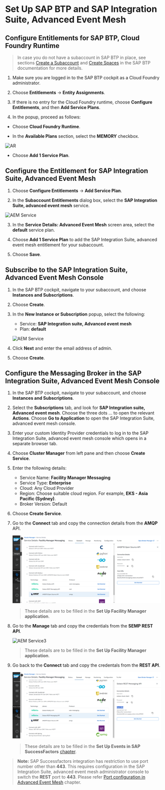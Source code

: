 # Set Up SAP BTP and SAP Integration Suite, Advanced Event Mesh

## Configure Entitlements for SAP BTP, Cloud Foundry Runtime

> In case you do not have a subaccount in SAP BTP in place, see sections [Create a Subaccount](https://help.sap.com/viewer/65de2977205c403bbc107264b8eccf4b/Cloud/en-US/05280a123d3044ae97457a25b3013918.html?q=subaccount) and [Create Spaces](https://help.sap.com/viewer/65de2977205c403bbc107264b8eccf4b/Cloud/en-US/2f6ed22ccf424dae84345f4500c2d8ea.html) in the SAP BTP documentation for more details.

1. Make sure you are logged in to the SAP BTP cockpit as a Cloud Foundry administrator.

2. Choose **Entitlements** &rarr; **Entity Assignments**.

3. If there is no entry for the Cloud Foundry runtime, choose **Configure Entitlements**, and then **Add Service Plans**.

4. In the popup, proceed as follows:

- Choose **Cloud Foundry Runtime**.

- In the **Available Plans** section, select the **MEMORY** checkbox.

 ![AR](./images/setup13.png)

- Choose **Add 1 Service Plan**.

## Configure the Entitlement for SAP Integration Suite, Advanced Event Mesh

1. Choose **Configure Entitlements** &rarr; **Add Service Plan**.

2. In the **Subaccount Entitlements** dialog box, select the **SAP Integration Suite, advanced event mesh** service.

 ![AEM Service](./images/setup12.png)

3. In the **Service Details: Advanced Event Mesh** screen area, select the **default** service plan.

4. Choose **Add 1 Service Plan** to add the SAP Integration Suite, advanced event mesh entitlement for your subaccount.

5. Choose **Save**.

## Subscribe to the SAP Integration Suite, Advanced Event Mesh Console

1. In the SAP BTP cockpit, navigate to your subaccount, and choose **Instances and Subscriptions**.

2. Choose **Create**.

3. In the **New Instance or Subscription** popup, select the following:
    - Service: **SAP Integration suite, Advanced event mesh**
    - Plan: **default**

    ![AEM Service](./images/setup1.png)

4. Click **Next** and enter the email address of admin.

5. Choose **Create**.

## Configure the Messaging Broker in the SAP Integration Suite, Advanced Event Mesh Console

1. In the SAP BTP cockpit, navigate to your subaccount, and choose **Instances and Subscriptions**.

2. Select the **Subscriptions** tab, and look for **SAP Integration suite, Advanced event mesh**. Choose the three dots ... to open the relevant **Actions**. Choose **Go to Application** to open the SAP Integration Suite, advanced event mesh console.

3. Enter your custom Identity Provider credentials to log in to the SAP Integration Suite, advanced event mesh console which opens in a separate browser tab.

4. Choose **Cluster Manager** from left pane and then choose **Create Service**.

5. Enter the following details:

    - Service Name: **Facility Manager Messaging**
    - Service Type: **Enterprise**
    - Cloud: Any Cloud Provider
    - Region: Choose suitable cloud region. For example, **EKS - Asia Pacific (Sydney)**.
    - Broker Version: Default

6. Choose **Create Service**.

7. Go to the **Connect** tab and copy the connection details from the **AMQP** API.

    ![AEM Service2](./images/setup4.png)

   > These details are to be filled in the **Set Up Facility Manager application**.

8. Go to the **Manage** tab and copy the credentials from the **SEMP REST API**.

     ![AEM Service3](./images/setup5.png)

    > These details are to be filled in the **Set Up Facility Manager application**.

9. Go back to the **Connect** tab and copy the credentals from the **REST API**.

    ![AEM service4](./images/setup6.png)

    > These details are to be filled in the **Set Up Events in SAP SuccessFactors** [chapter](../setup-events-successfactors/README.md).



> **Note:** SAP Successfactors integration has restriction to use port number other than **443**. This requires configuration in the SAP Integration Suite, advanced event mesh administrator console to switch the **REST** port to **443**. Please refer [Port configuration in Advanced Event Mesh](../port-configuration-aem/README.md) chapter.
